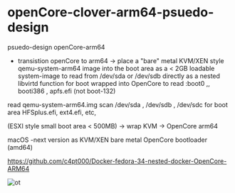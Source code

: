 # openCore-clover-arm64-psuedo-design
psuedo-design openCore-arm64


* transistion openCore to arm64 -> place a "bare" metal KVM/XEN style qemu-system-arm64 image into the boot area as a < 2GB loadable system-image to read from /dev/sda or /dev/sdb directly as a nested libvirtd function for boot wrapped into OpenCore to read :boot0 ,, booti386 , apfs.efi (not boot-132)

read qemu-system-arm64.img scan /dev/sda , /dev/sdb , /dev/sdc for boot area HFSplus.efi, ext4.efi, etc,

(ESXI style small boot area < 500MB) -> wrap KVM -> OpenCore arm64



macOS -next version as KVM/XEN bare metal OpenCore bootloader (amd64)


https://github.com/c4pt000/Docker-fedora-34-nested-docker-OpenCore-ARM64


![ot](https://github.com/c4pt000/macOS-xnu-DARWIN-emulator)

